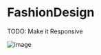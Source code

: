 # FashionDesign

TODO: Make it Responsive

![image](https://github.com/user-attachments/assets/66946429-042e-4b47-b38b-a57e51f34296)
